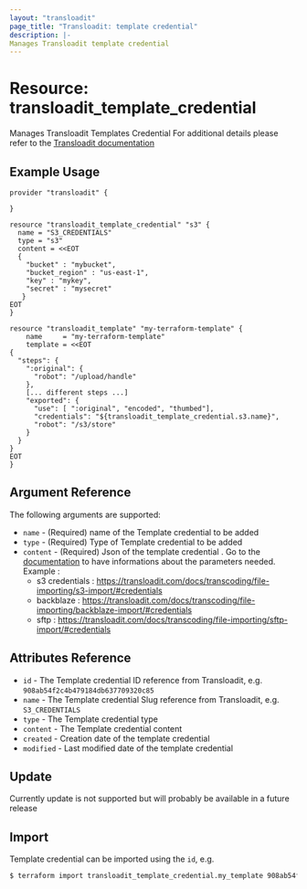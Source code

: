 ```yaml
---
layout: "transloadit"
page_title: "Transloadit: template credential"
description: |-
Manages Transloadit template credential
---
```


# Resource: transloadit_template_credential

Manages Transloadit Templates Credential
For additional details please refer to the [Transloadit documentation](https://transloadit.com/docs/topics/template-credentials/)

## Example Usage

```hcl
provider "transloadit" {

}

resource "transloadit_template_credential" "s3" {
  name = "S3_CREDENTIALS"
  type = "s3"
  content = <<EOT
  {
	"bucket" : "mybucket",
	"bucket_region" : "us-east-1",
    "key" : "mykey",
	"secret" : "mysecret"
   }
EOT
}

resource "transloadit_template" "my-terraform-template" {
	name     = "my-terraform-template"
	template = <<EOT
{
  "steps": {
    ":original": {
      "robot": "/upload/handle"
    },
    [... different steps ...]
    "exported": {
      "use": [ ":original", "encoded", "thumbed"], 
      "credentials": "${transloadit_template_credential.s3.name}",
      "robot": "/s3/store"
    }
  }
}
EOT
}
```

## Argument Reference

The following arguments are supported:

- `name` - (Required) name of the Template credential to be added
- `type` - (Required) Type of Template credential to be added
- `content` - (Required) Json of the template credential . Go to the [documentation](https://transloadit.com/docs/transcoding/) to have informations about the parameters needed.
  Example : 
  - s3 credentials : https://transloadit.com/docs/transcoding/file-importing/s3-import/#credentials
  - backblaze : https://transloadit.com/docs/transcoding/file-importing/backblaze-import/#credentials
  - sftp : https://transloadit.com/docs/transcoding/file-importing/sftp-import/#credentials

## Attributes Reference

- `id` - The Template credential ID reference from Transloadit, e.g. `908ab54f2c4b479184db637709320c85`
- `name` - The Template credential Slug reference from Transloadit, e.g. `S3_CREDENTIALS`
- `type` -  The Template credential type
- `content` - The Template credential content
- `created` - Creation date of the template credential
- `modified` - Last modified date of the template credential

## Update 

Currently update is not supported but will probably be available in a future release

## Import

Template credential can be imported using the `id`, e.g.

```bash
$ terraform import transloadit_template_credential.my_template 908ab54f2c4b479184db637709320c85
```

